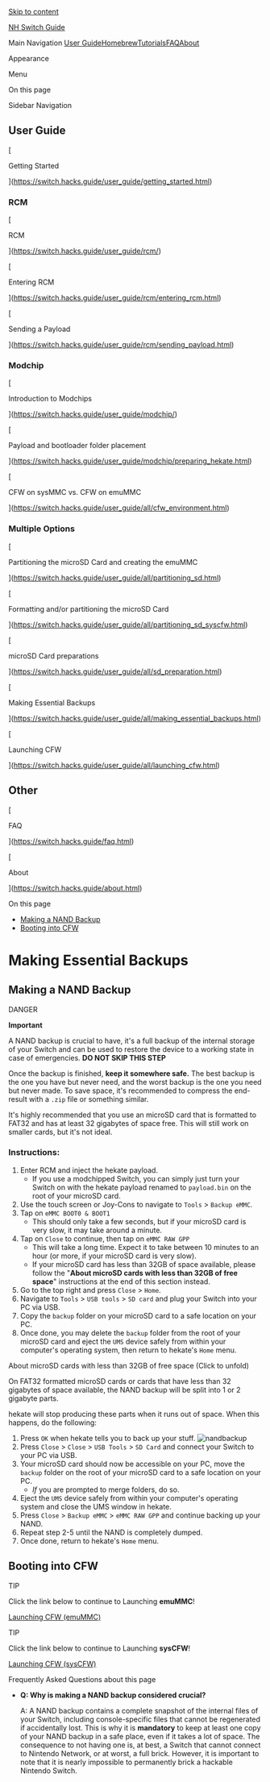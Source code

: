 [Skip to content](https://switch.hacks.guide/user_guide/all/making_essential_backups.html#VPContent)

[NH Switch Guide](https://switch.hacks.guide/)

Main Navigation [User Guide](https://switch.hacks.guide/user_guide/getting_started.html)[Homebrew](https://switch.hacks.guide/homebrew/)[Tutorials](https://switch.hacks.guide/extras/)[FAQ](https://switch.hacks.guide/faq.html)[About](https://switch.hacks.guide/about.html)

[](https://discord.gg/C29hYvh)[](https://github.com/nh-server/switch-guide)

Appearance

[](https://discord.gg/C29hYvh)[](https://github.com/nh-server/switch-guide)

Menu

On this page

Sidebar Navigation

## User Guide

[

Getting Started

](https://switch.hacks.guide/user_guide/getting_started.html)

### RCM

[

RCM

](https://switch.hacks.guide/user_guide/rcm/)

[

Entering RCM

](https://switch.hacks.guide/user_guide/rcm/entering_rcm.html)

[

Sending a Payload

](https://switch.hacks.guide/user_guide/rcm/sending_payload.html)

### Modchip

[

Introduction to Modchips

](https://switch.hacks.guide/user_guide/modchip/)

[

Payload and bootloader folder placement

](https://switch.hacks.guide/user_guide/modchip/preparing_hekate.html)

[

CFW on sysMMC vs. CFW on emuMMC

](https://switch.hacks.guide/user_guide/all/cfw_environment.html)

### Multiple Options

[

Partitioning the microSD Card and creating the emuMMC

](https://switch.hacks.guide/user_guide/all/partitioning_sd.html)

[

Formatting and/or partitioning the microSD Card

](https://switch.hacks.guide/user_guide/all/partitioning_sd_syscfw.html)

[

microSD Card preparations

](https://switch.hacks.guide/user_guide/all/sd_preparation.html)

[

Making Essential Backups

](https://switch.hacks.guide/user_guide/all/making_essential_backups.html)

[

Launching CFW

](https://switch.hacks.guide/user_guide/all/launching_cfw.html)

## Other

[

FAQ

](https://switch.hacks.guide/faq.html)

[

About

](https://switch.hacks.guide/about.html)

On this page

- [Making a NAND Backup](https://switch.hacks.guide/user_guide/all/making_essential_backups.html#making-a-nand-backup "Making a NAND Backup")
- [Booting into CFW](https://switch.hacks.guide/user_guide/all/making_essential_backups.html#booting-into-cfw "Booting into CFW")

# Making Essential Backups [​](https://switch.hacks.guide/user_guide/all/making_essential_backups.html#making-essential-backups)

## Making a NAND Backup [​](https://switch.hacks.guide/user_guide/all/making_essential_backups.html#making-a-nand-backup)

DANGER

**Important**

A NAND backup is crucial to have, it's a full backup of the internal storage of your Switch and can be used to restore the device to a working state in case of emergencies. **DO NOT SKIP THIS STEP**

Once the backup is finished, **keep it somewhere safe.** The best backup is the one you have but never need, and the worst backup is the one you need but never made. To save space, it's recommended to compress the end-result with a `.zip` file or something similar.

It's highly recommended that you use an microSD card that is formatted to FAT32 and has at least 32 gigabytes of space free. This will still work on smaller cards, but it's not ideal.

### Instructions: [​](https://switch.hacks.guide/user_guide/all/making_essential_backups.html#instructions)

1. Enter RCM and inject the hekate payload.
    - If you use a modchipped Switch, you can simply just turn your Switch on with the hekate payload renamed to `payload.bin` on the root of your microSD card.
2. Use the touch screen or Joy-Cons to navigate to `Tools` > `Backup eMMC`.
3. Tap on `eMMC BOOT0 & BOOT1`
    - This should only take a few seconds, but if your microSD card is very slow, it may take around a minute.
4. Tap on `Close` to continue, then tap on `eMMC RAW GPP`
    - This will take a long time. Expect it to take between 10 minutes to an hour (or more, if your microSD card is very slow).
    - If your microSD card has less than 32GB of space available, please follow the "**About microSD cards with less than 32GB of free space**" instructions at the end of this section instead.
5. Go to the top right and press `Close` > `Home`.
6. Navigate to `Tools` > `USB tools` > `SD card` and plug your Switch into your PC via USB.
7. Copy the `backup` folder on your microSD card to a safe location on your PC.
8. Once done, you may delete the `backup` folder from the root of your microSD card and eject the `UMS` device safely from within your computer's operating system, then return to hekate's `Home` menu.

About microSD cards with less than 32GB of free space (Click to unfold)

On FAT32 formatted microSD cards or cards that have less than 32 gigabytes of space available, the NAND backup will be split into 1 or 2 gigabyte parts.

hekate will stop producing these parts when it runs out of space. When this happens, do the following:

1. Press `OK` when hekate tells you to back up your stuff. ![nandbackup](/assets/nandbackup.d9JkJc26.bmp)
2. Press `Close` > `Close` > `USB Tools` > `SD Card` and connect your Switch to your PC via USB.
3. Your microSD card should now be accessible on your PC, move the `backup` folder on the root of your microSD card to a safe location on your PC.
    - _If_ you are prompted to merge folders, do so.
4. Eject the `UMS` device safely from within your computer's operating system and close the UMS window in hekate.
5. Press `Close` > `Backup eMMC` > `eMMC RAW GPP` and continue backing up your NAND.
6. Repeat step 2-5 until the NAND is completely dumped.
7. Once done, return to hekate's `Home` menu.

## Booting into CFW [​](https://switch.hacks.guide/user_guide/all/making_essential_backups.html#booting-into-cfw)

TIP

Click the link below to continue to Launching **emuMMC**!

[Launching CFW (emuMMC)](https://switch.hacks.guide/user_guide/all/launching_cfw.html?tab=instructions-for-emummc)

TIP

Click the link below to continue to Launching **sysCFW**!

[Launching CFW (sysCFW)](https://switch.hacks.guide/user_guide/all/launching_cfw.html?tab=instructions-for-syscfw)

Frequently Asked Questions about this page

- **Q: Why is making a NAND backup considered crucial?**
    
    A: A NAND backup contains a complete snapshot of the internal files of your Switch, including console-specific files that cannot be regenerated if accidentally lost. This is why it is **mandatory** to keep at least one copy of your NAND backup in a safe place, even if it takes a lot of space. The consequence to not having one is, at best, a Switch that cannot connect to Nintendo Network, or at worst, a full brick. However, it is important to note that it is nearly impossible to permanently brick a hackable Nintendo Switch.